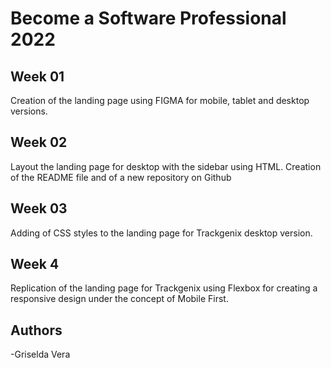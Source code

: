 # Become a Software Professional 2022

## Week 01
Creation of the landing page using FIGMA for mobile, tablet and desktop versions.

## Week 02
Layout the landing page for desktop with the sidebar using HTML. Creation of the README file and of a new repository on Github

## Week 03
Adding of CSS styles to the landing page for Trackgenix desktop version.

## Week 4

Replication of the landing page for Trackgenix using Flexbox for creating a responsive design under the concept of Mobile First.

## Authors
-Griselda Vera
